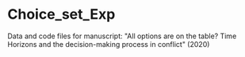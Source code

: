 # Choice_set_Exp
Data and code files for manuscript: "All options are on the table? Time Horizons and the decision-making process in conflict" (2020)
